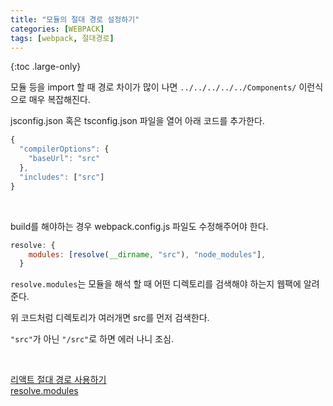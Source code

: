 ```yaml
---
title: "모듈의 절대 경로 설정하기"
categories: [WEBPACK]
tags: [webpack, 절대경로]
---
```


{:toc .large-only}

모듈 등을 import 할 때 경로 차이가 많이 나면 `../../../../../Components/` 이런식으로 매우 복잡해진다.

jsconfig.json 혹은 tsconfig.json 파일을 열어 아래 코드를 추가한다.

```js
{
  "compilerOptions": {
    "baseUrl": "src"
  },
  "includes": ["src"]
}
```

<br/>

build를 해야하는 경우 webpack.config.js 파일도 수정해주어야 한다.

```js
resolve: {
    modules: [resolve(__dirname, "src"), "node_modules"],
  }
```

`resolve.modules`는 모듈을 해석 할 때 어떤 디렉토리를 검색해야 하는지 웹팩에 알려준다.

위 코드처럼 디렉토리가 여러개면 src를 먼저 검색한다.

`"src"`가 아닌 `"/src"`로 하면 에러 나니 조심.

<br/>

[리액트 절대 경로 사용하기](https://www.imkh.dev/react-absolute-path/)<br/>
[resolve.modules](https://webpack.js.org/configuration/resolve/#resolvemodules)
